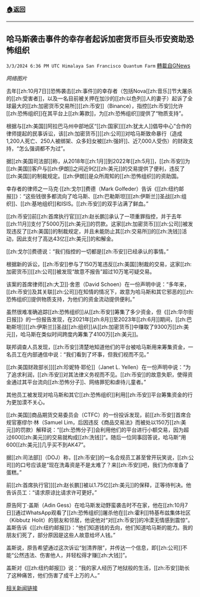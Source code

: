 ###  [:house:返回](README.md)
---


## 哈马斯袭击事件的幸存者起诉加密货币巨头币安资助恐怖组织
`3/3/2024 6:36 PM UTC Himalaya San Francisco Quantum Farm` [轉載自GNews](https://gnews.org/articles/2361418)

*网络图片*

去年[[zh:10月7日]]恐怖袭击[[zh:事件]]的幸存者（包括Nova[[zh:音乐]]节大屠杀的[[zh:受害者]]，以及一名目前被关押在加沙的[[zh:以色列]]人的妻子）起诉了全球最大的[[zh:加密货币交易所]][[zh:币安]]（Binance），指控[[zh:币安]]允许[[zh:恐怖组织]]在其平台上[[zh:筹款]]，为[[zh:恐怖组织]]提供了“物质支持”。

根据与[[zh:美国]]阿拉巴马州中部地区“[[zh:国家]][[zh:犹太人]]倡导中心”合作的律师提起的民事诉讼，该[[zh:加密货币]][[zh:公司]]对哈马斯致命暴行（造成1,200人死亡、250人被绑架、众多妇女被[[zh:强奸]]、近7,000人受伤）的财政支持，“怎么强调都不为过”。

据[[zh:美国司法部]]称，从2018年[[zh:1月]]到2022年[[zh:5月]]，[[zh:币安]]为[[zh:美国]]客户与[[zh:伊朗]]之间近9亿[[zh:美元]]的交易提供了便利，违反了[[zh:美国]]的制裁规定。[[zh:伊朗]]是众所周知的[[zh:恐怖组织]]的资助国。

幸存者的律师之一马克·[[zh:戈尔]]费德（Mark Golfeder）告诉《[[zh:纽约邮报]]》：“这些钱很多都流向了哈马斯、[[zh:巴勒斯坦]][[zh:伊斯兰]]圣战[[zh:组织]]、[[zh:基地组织]]和ISIS。[[zh:币安]]的双手沾满了鲜血。”

[[zh:币安]]前[[zh:首席执行官]][[zh:赵长鹏]]承认了一项重罪指控，并于去年[[zh:11月]]支付了5000万[[zh:美元]]的罚款。这家[[zh:加密货币]][[zh:公司]]被发现违反了[[zh:美国]]的制裁规定，并且未能防止其[[zh:交易所]]的[[zh:洗钱]]活动，因此支付了高达43亿[[zh:美元]]的和解金。

[[zh:戈尔]]费德说：“我们指控的一切都是[[zh:币安]]已经承认的事情。”

根据新的诉讼，[[zh:币安]]参与了150万笔违反[[zh:美国]]制裁的交易，这家[[zh:加密货币]][[zh:公司]]被发现“故意不报告”超过10万笔可疑交易。

该案的首席律师[[zh:大卫]]·舍恩（David Schoen）在一份声明中说：“多年来，[[zh:币安]]及其关联[[zh:公司]]在知情的情况下，故意为哈马斯和其它邪恶的[[zh:恐怖组织]]提供物质支持，为他们的资金流动提供便利。”

虽然很难准确追踪[[zh:恐怖组织]]从[[zh:币安]]筹集了多少资金，但《[[zh:华尔街日报]]》的一份报告发现，在2021年[[zh:8月]]至2023年[[zh:6月]]期间，[[zh:巴勒斯坦]][[zh:伊斯兰]]圣战[[zh:组织]]从[[zh:加密货币]]中赚取了9300万[[zh:美元]]，哈马斯在类似时间跨度内筹集了4100万[[zh:美元]]。

联邦调查人员发现，[[zh:币安]]清楚地知道他们的平台被哈马斯用来筹集资金，一名员工在内部通信中说：“我们看到了坏事，但我们视而不见。”

[[zh:美国财政部长]][[zh:珍妮特·耶伦]]（Janet L. Yellen）在一份声明中说：“为了追求利润，[[zh:币安]]对其法律义务视而不见。[[zh:币安]]的故意失职，使得资金通过其平台流向[[zh:恐怖分子]]、网络罪犯和虐待儿童者。”

其他员工被发现对哈马斯和其它[[zh:恐怖组织]]利用[[zh:币安]]平台筹集资金的行为更加漠不关心。

[[zh:美国]]商品期货交易委员会（CTFC）的一份投诉发现，前[[zh:币安]]首席合规官塞缪尔·林（Samuel Lim，后因违反《商品交易法》而被处以150万[[zh:美元]]的罚款）解释说：“[[zh:恐怖分子]]会利用他们的平台进行小额交易，因为超过600[[zh:美元]]的交易就构成[[zh:洗钱]]“。随后一位同事回答说，哈马斯“用600[[zh:美元]]几乎买不到AK47”。

据[[zh:司法部]]（DOJ）称，[[zh:币安]]的一名合规员工甚至曾开玩笑说，[[zh:公司]]的口号应该是“现在洗毒资是不是太难了？来[[zh:币安]]吧，我们为你准备了蛋糕。”

前[[zh:首席执行官]][[zh:赵长鹏]]被以1.75亿[[zh:美元]]的保释，正等待判决。他告诉员工：“请求原谅比请求许可更好。”

原告阿丁·盖斯（Adin Gess）在哈马斯发动野蛮袭击时不在家，他在[[zh:10月7日]]通过WhatsApp观看了[[zh:恐怖组织]]屠杀他在[[zh:霍利]]特基布兹集体社区（Kibbutz Holit）的朋友和邻居，他说他对“对[[zh:币安]]的冷漠无情感到震惊”。盖斯告诉《[[zh:纽约邮报]]》：“他们知道钱的去向，他们知道哈马斯的能力。我的朋友们死了，部分原因是这些人故意给坏人钱。”

盖斯说，原告希望通过这次诉讼“划清界限”，并传达一个信息，即[[zh:公司]]不能“公然违法、伤害他人，并轻松得才赚[[zh:大钱]]”。

盖斯对《[[zh:纽约邮报]]》说：“我的家人经历了地狱般的生活，[[zh:币安]]助长了这种痛苦，他们伤害了成千上万的人。”

[相关新闻链接](https://nypost.com/2024/03/01/business/survivors-of-oct-7-terror-attacks-sue-crypto-giant-binance/)

